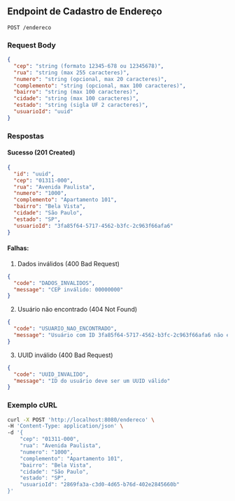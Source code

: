 ## Endpoint de Cadastro de Endereço

`POST /endereco`

### Request Body
```json
{
  "cep": "string (formato 12345-678 ou 12345678)",
  "rua": "string (max 255 caracteres)",
  "numero": "string (opcional, max 20 caracteres)",
  "complemento": "string (opcional, max 100 caracteres)",
  "bairro": "string (max 100 caracteres)",
  "cidade": "string (max 100 caracteres)",
  "estado": "string (sigla UF 2 caracteres)",
  "usuarioId": "uuid"
}
```

### Respostas

#### Sucesso (201 Created)
```json
{
  "id": "uuid",
  "cep": "01311-000",
  "rua": "Avenida Paulista",
  "numero": "1000",
  "complemento": "Apartamento 101",
  "bairro": "Bela Vista",
  "cidade": "São Paulo",
  "estado": "SP",
  "usuarioId": "3fa85f64-5717-4562-b3fc-2c963f66afa6"
}
```

#### Falhas:

1. Dados inválidos (400 Bad Request)
```json
{
  "code": "DADOS_INVALIDOS",
  "message": "CEP inválido: 00000000"
}
```

2. Usuário não encontrado (404 Not Found)
```json
{
  "code": "USUARIO_NAO_ENCONTRADO",
  "message": "Usuário com ID 3fa85f64-5717-4562-b3fc-2c963f66afa6 não encontrado"
}
```

3. UUID inválido (400 Bad Request)
```json
{
  "code": "UUID_INVALIDO",
  "message": "ID do usuário deve ser um UUID válido"
}
```

### Exemplo cURL
```bash
curl -X POST 'http://localhost:8080/endereco' \
-H 'Content-Type: application/json' \
-d '{
    "cep": "01311-000",
    "rua": "Avenida Paulista",
    "numero": "1000",
    "complemento": "Apartamento 101",
    "bairro": "Bela Vista",
    "cidade": "São Paulo",
    "estado": "SP",
    "usuarioId": "2869fa3a-c3d0-4d65-b76d-402e2845660b"
}'
```